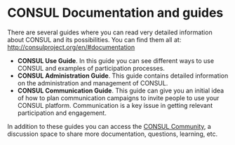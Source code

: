# CONSUL Documentation and guides

There are several guides where you can read very detailed information about CONSUL and its possibilities. You can find them all at: http://consulproject.org/en/#documentation

- **CONSUL Use Guide**. In this guide you can see different ways to use CONSUL and examples of participation processes.
- **CONSUL Administration Guide**. This guide contains detailed information on the administration and management of CONSUL.
- **CONSUL Communication Guide**. This guide can give you an initial idea of how to plan communication campaigns to invite people to use your CONSUL platform. Communication is a key issue in getting relevant participation and engagement.

In addition to these guides you can access the [CONSUL Community](http://community.consulproject.org/), a discussion space to share more documentation, questions, learning, etc.
